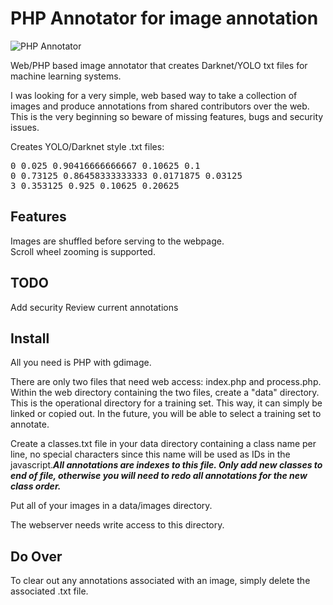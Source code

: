 # PHP Annotator for image annotation
![PHP Annotator](https://raw.githubusercontent.com/klaxxon/phpannotator/master/screenshot.png)

Web/PHP based image annotator that creates Darknet/YOLO txt files for machine learning systems.

I was looking for a very simple, web based way to take a collection of images and produce annotations from shared contributors over the web.  This is the very beginning so beware of missing features, bugs and security issues.

Creates YOLO/Darknet style .txt files:<br/>
<pre>
0 0.025 0.90416666666667 0.10625 0.1
0 0.73125 0.86458333333333 0.0171875 0.03125
3 0.353125 0.925 0.10625 0.20625
</pre>
  
<h2>Features</h2>
Images are shuffled before serving to the webpage.<br/>
Scroll wheel zooming is supported.<br/>


<h2>TODO</h2>
Add security
Review current annotations


<h2>Install</h2>

All you need is PHP with gdimage.

There are only two files that need web access: index.php and process.php.
Within the web directory containing the two files, create a "data" directory.  This is the operational directory for a training set.  This way, it can simply be linked or copied out.  In the future, you will be able to select a training set to annotate.

Create a classes.txt file in your data directory containing a class name per line, no special characters since this name will be used as IDs in the javascript.<B><i>All annotations are indexes to this file.  Only add new classes to end of file, otherwise you will need to redo all annotations for the new class order.</i></b>

Put all of your images in a data/images directory.

The webserver needs write access to this directory.

<h2>Do Over</h2>

To clear out any annotations associated with an image, simply delete the associated .txt file.
